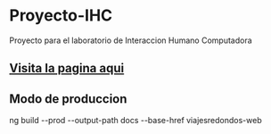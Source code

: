 # Proyecto-IHC
Proyecto para el laboratorio de Interaccion Humano Computadora

## [Visita la pagina aqui](https://www.google.com)

 
## Modo de produccion
 ng build --prod --output-path docs --base-href viajesredondos-web



